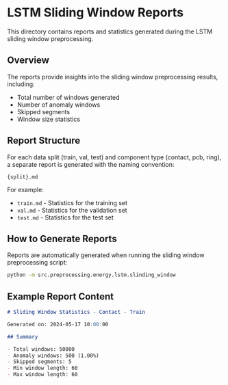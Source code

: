 # LSTM Sliding Window Reports

This directory contains reports and statistics generated during the LSTM sliding window preprocessing.

## Overview

The reports provide insights into the sliding window preprocessing results, including:

- Total number of windows generated
- Number of anomaly windows
- Skipped segments
- Window size statistics

## Report Structure

For each data split (train, val, test) and component type (contact, pcb, ring), a separate report is generated with the naming convention:

```
{split}.md
```

For example:
- `train.md` - Statistics for the training set
- `val.md` - Statistics for the validation set
- `test.md` - Statistics for the test set

## How to Generate Reports

Reports are automatically generated when running the sliding window preprocessing script:

```bash
python -m src.preprocessing.energy.lstm.slinding_window
```

## Example Report Content

```markdown
# Sliding Window Statistics - Contact - Train

Generated on: 2024-05-17 10:00:00

## Summary

- Total windows: 50000
- Anomaly windows: 500 (1.00%)
- Skipped segments: 5
- Min window length: 60
- Max window length: 60
``` 
